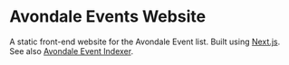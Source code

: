 # Avondale Events Website

A static front-end website for the Avondale Event list. Built using [Next.js](https://nextjs.org/). See also [Avondale Event Indexer](https://github.com/smacmullan/avondale-event-indexer).